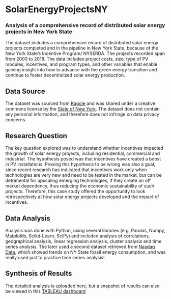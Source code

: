 # SolarEnergyProjectsNY
### Analysis of a comprehensive record of distributed solar energy projects in New York State
The dataset includes a comprehensive record of distributed solar energy projects completed and in the pipeline in New York State, because of the New York State’s Incentive Program/ NYSERDA. The projects recorded span from 2000 to 2018. The data includes project costs, size, type of PV modules, incentives, and program types, and other variables that enable gaining insight into how to advance with the green energy transition and continue to foster decentralized solar energy production. 
## Data Source
The dataset was sourced from [Kaggle](https://www.kaggle.com/datasets/thedevastator/unlock-clean-energy-with-nyserda-solar-electric) and was shared under a creative commons license by the [State of New York](https://data.world/stateofny). The dataset does not contain any personal information, and therefore does not infringe on data privacy concerns. 
## Research Question
The key question explored was to understand whether incentives impacted the growth of solar energy projects, including residential, commercial and industrial. The hypothesis posed was that incentives have created a boost in PV installations. Proving this hypothesis to be wrong was also a goal, since recent research has indicated that incentives work only when technologies are very new and need to be tested in the market, but can be detrimental for upscaling emerging technologies, if they create an off market dependency, thus reducing the economic sustainability of such projects. Therefore, this case study offered the opportunity to look retrospectively at how solar energy projects developed and the impact of incentives. 
## Data Analysis
Analysis was done with Python, using several libraries (e.g, Pandas, Numpy, Matplotlib, Scikit-Learn, SciPy) and included analysis of correlations, geographical analysis, linear regression analysis, cluster analysis and time series analysis. The later used a second dataset retrieved from [Nasdaq Data](https://data.nasdaq.com/data/EIA-us-energy-information-administration-data), which showed trends on NY State fossil energy consumption, and was really used just to practice time series analysis!
## Synthesis of Results
The detailed analysis is uploaded here, but a snapshot of results can also be viewed in this [TABLEAU dashboard](https://public.tableau.com/shared/5FQQHC94M?:display_count=n&:origin=viz_share_link) 
